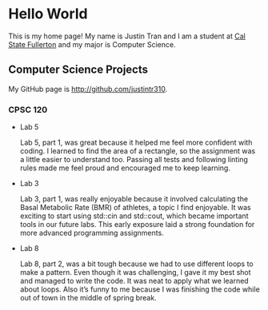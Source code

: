 # Hello World

This is my home page! My name is Justin Tran and I am a student at [Cal State Fullerton](http://www.fullerton.edu/) and my major is Computer Science.

## Computer Science Projects

My GitHub page is http://github.com/justintr310.

### CPSC 120

* Lab 5

    Lab 5, part 1, was great because it helped me feel more confident with coding. I learned to find the area of a rectangle, so the assignment was a little easier to understand too. Passing all tests and following linting rules made me feel proud and encouraged me to keep learning.

* Lab 3

    Lab 3, part 1, was really enjoyable because it involved calculating the Basal Metabolic Rate (BMR) of athletes, a topic I find enjoyable. It was exciting to start using std::cin and std::cout, which became important tools in our future labs. This early exposure laid a strong foundation for more advanced programming assignments.

* Lab 8

    Lab 8, part 2, was a bit tough  because we had to use different loops to make a pattern. Even though it was challenging, I gave it my best shot and managed to write the code. It was neat to apply what we learned about loops. Also it’s funny to me because I was finishing the code while out of town in the middle of spring break.